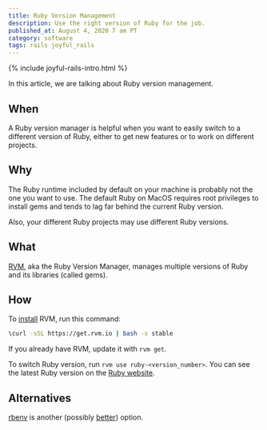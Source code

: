 ```yaml
---
title: Ruby Version Management
description: Use the right version of Ruby for the job.
published_at: August 4, 2020 7 am PT
category: software
tags: rails joyful_rails
---
```


{% include joyful-rails-intro.html %}

In this article, we are talking about Ruby version management.

## When

A Ruby version manager is helpful when you want to easily switch to a different
version of Ruby, either to get new features or to work on different projects.

## Why

The Ruby runtime included by default on your machine is probably not the one
you want to use. The default Ruby on MacOS requires root privileges to install
gems and tends to lag far behind the current Ruby version.

Also, your different Ruby projects may use different Ruby versions.

## What

[RVM](https://rvm.io), aka the Ruby Version Manager, manages multiple versions
of Ruby and its libraries (called gems).

## How

To [install](https://rvm.io/rvm/install#any-other-system) RVM, run this command:

```sh
\curl -sSL https://get.rvm.io | bash -s stable
```

If you already have RVM, update it with `rvm get`.

To switch Ruby version, run `rvm use ruby-<version_number>`. You can see the
latest Ruby version on the [Ruby website](https://www.ruby-lang.org/en/).

## Alternatives

[rbenv](https://github.com/rbenv/rbenv) is another (possibly
[better](https://github.com/rbenv/rbenv/wiki/Why-rbenv%3F)) option.
